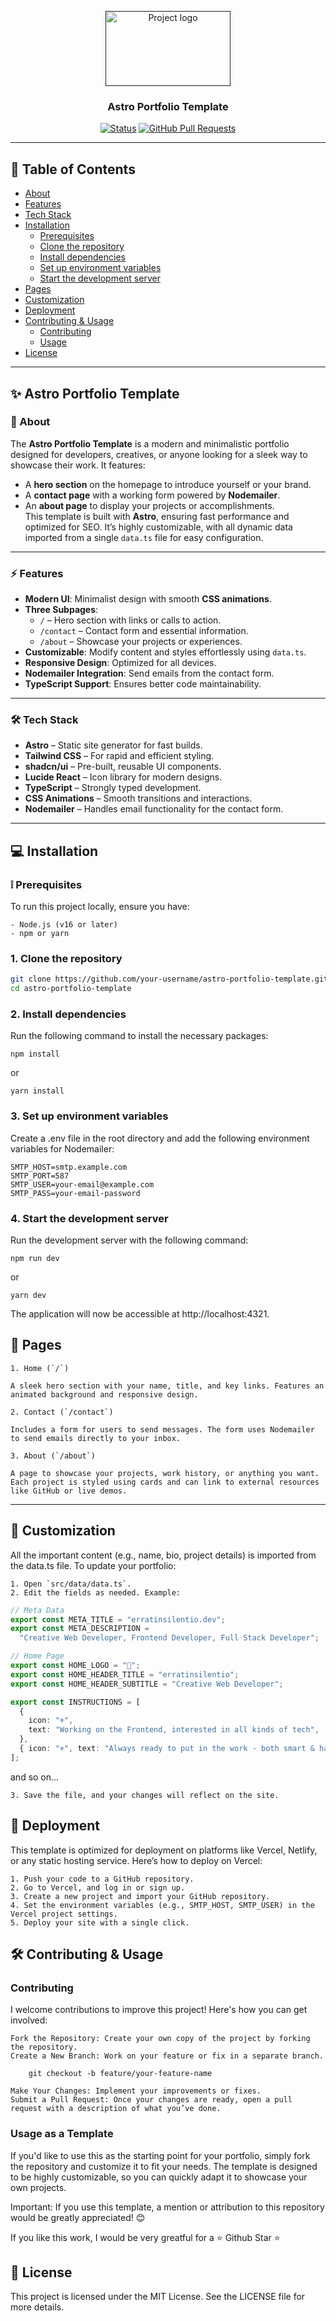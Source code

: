 <p align="center">
  <a href="" rel="noopener">
    <img width=200px height=120px src="https://external-content.duckduckgo.com/iu/?u=https%3A%2F%2Fcdn.buttercms.com%2FxrVbfdR5TBy4iTaY4xl7&f=1&nofb=1&ipt=d9e88504f9119f814497c053b5f32ab114ca3e378cb07f9fc236d96beb3b66a1&ipo=images" alt="Project logo"></a>
</p>

<h3 align="center">Astro Portfolio Template</h3>

<div align="center">

[![Status](https://img.shields.io/badge/status-active-success.svg)]()
[![GitHub Pull Requests](https://img.shields.io/github/issues-pr/kylelobo/The-Documentation-Compendium.svg)](https://github.com/your-username/astro-portfolio-template/pulls)

</div>

---

## 📝 Table of Contents

- [About](#about)
- [Features](#features)
- [Tech Stack](#tech-stack)
- [Installation](#installation)
  - [Prerequisites](#prerequisites)
  - [Clone the repository](#clone-the-repository)
  - [Install dependencies](#install-dependencies)
  - [Set up environment variables](#set-up-environment-variables)
  - [Start the development server](#start-the-development-server)
- [Pages](#pages)
- [Customization](#customization)
- [Deployment](#deployment)
- [Contributing & Usage](#contributing)
  - [Contributing](#contributing)
  - [Usage](#usage)
- [License](#license)

---

## ✨ Astro Portfolio Template

### 📖 About

The **Astro Portfolio Template** is a modern and minimalistic portfolio designed for developers, creatives, or anyone looking for a sleek way to showcase their work. It features:

- A **hero section** on the homepage to introduce yourself or your brand.
- A **contact page** with a working form powered by **Nodemailer**.
- An **about page** to display your projects or accomplishments.  
  This template is built with **Astro**, ensuring fast performance and optimized for SEO. It’s highly customizable, with all dynamic data imported from a single `data.ts` file for easy configuration.

---

### ⚡ Features

- **Modern UI**: Minimalist design with smooth **CSS animations**.
- **Three Subpages**:
  - `/` – Hero section with links or calls to action.
  - `/contact` – Contact form and essential information.
  - `/about` – Showcase your projects or experiences.
- **Customizable**: Modify content and styles effortlessly using `data.ts`.
- **Responsive Design**: Optimized for all devices.
- **Nodemailer Integration**: Send emails from the contact form.
- **TypeScript Support**: Ensures better code maintainability.

---

### 🛠️ Tech Stack

- **Astro** – Static site generator for fast builds.
- **Tailwind CSS** – For rapid and efficient styling.
- **shadcn/ui** – Pre-built, reusable UI components.
- **Lucide React** – Icon library for modern designs.
- **TypeScript** – Strongly typed development.
- **CSS Animations** – Smooth transitions and interactions.
- **Nodemailer** – Handles email functionality for the contact form.

---

## 💻 Installation

### ❕ Prerequisites

To run this project locally, ensure you have:

    - Node.js (v16 or later)
    - npm or yarn

### 1. Clone the repository

```bash
git clone https://github.com/your-username/astro-portfolio-template.git
cd astro-portfolio-template
```

### 2. Install dependencies

Run the following command to install the necessary packages:

```
npm install
```

or

```
yarn install
```

### 3. Set up environment variables

Create a .env file in the root directory and add the following environment variables for Nodemailer:

```
SMTP_HOST=smtp.example.com
SMTP_PORT=587
SMTP_USER=your-email@example.com
SMTP_PASS=your-email-password
```

### 4. Start the development server

Run the development server with the following command:

```
npm run dev
```

or

```
yarn dev
```

The application will now be accessible at http://localhost:4321.

## 📄 Pages

    1. Home (`/`)

    A sleek hero section with your name, title, and key links. Features an animated background and responsive design.

    2. Contact (`/contact`)

    Includes a form for users to send messages. The form uses Nodemailer to send emails directly to your inbox.

    3. About (`/about`)

    A page to showcase your projects, work history, or anything you want. Each project is styled using cards and can link to external resources like GitHub or live demos.

---

## 🎨 Customization

All the important content (e.g., name, bio, project details) is imported from the data.ts file. To update your portfolio:

    1. Open `src/data/data.ts`.
    2. Edit the fields as needed. Example:

```ts
// Meta Data
export const META_TITLE = "erratinsilentio.dev";
export const META_DESCRIPTION =
  "Creative Web Developer, Frontend Developer, Full Stack Developer";

// Home Page
export const HOME_LOGO = "👾";
export const HOME_HEADER_TITLE = "erratinsilentio";
export const HOME_HEADER_SUBTITLE = "Creative Web Developer";

export const INSTRUCTIONS = [
  {
    icon: "⚜️",
    text: "Working on the Frontend, interested in all kinds of tech",
  },
  { icon: "⚜️", text: "Always ready to put in the work - both smart & hard" },
];

```

and so on...

    3. Save the file, and your changes will reflect on the site.

## 🚀 Deployment

This template is optimized for deployment on platforms like Vercel, Netlify, or any static hosting service. Here’s how to deploy on Vercel:

    1. Push your code to a GitHub repository.
    2. Go to Vercel, and log in or sign up.
    3. Create a new project and import your GitHub repository.
    4. Set the environment variables (e.g., SMTP_HOST, SMTP_USER) in the Vercel project settings.
    5. Deploy your site with a single click.

## 🛠 Contributing & Usage

### Contributing

I welcome contributions to improve this project! Here's how you can get involved:

    Fork the Repository: Create your own copy of the project by forking the repository.
    Create a New Branch: Work on your feature or fix in a separate branch.

```
    git checkout -b feature/your-feature-name
```

    Make Your Changes: Implement your improvements or fixes.
    Submit a Pull Request: Once your changes are ready, open a pull request with a description of what you’ve done.

### Usage as a Template

If you'd like to use this as the starting point for your portfolio, simply fork the repository and customize it to fit your needs. The template is designed to be highly customizable, so you can quickly adapt it to showcase your own projects.

Important: If you use this template, a mention or attribution to this repository would be greatly appreciated! 😊

If you like this work, I would be very greatful for a ⭐️ Github Star ⭐️

## 🖤 License

This project is licensed under the MIT License. See the LICENSE file for more details.
